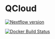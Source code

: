 # QCloud
[![Nextflow version](https://img.shields.io/badge/nextflow-%E2%89%A50.31.0-brightgreen.svg)](https://www.nextflow.io/)

[![Docker Build Status](https://dockerbuildbadges.quelltext.eu/status.svg?organization=biocorecrg&repository=qcloud)](https://hub.docker.com/r/biocorecrg/qcloud/builds)


